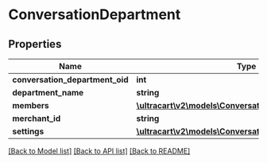 # ConversationDepartment

## Properties
Name | Type | Description | Notes
------------ | ------------- | ------------- | -------------
**conversation_department_oid** | **int** |  | [optional] 
**department_name** | **string** |  | [optional] 
**members** | [**\ultracart\v2\models\ConversationDepartmentMember[]**](ConversationDepartmentMember.md) |  | [optional] 
**merchant_id** | **string** |  | [optional] 
**settings** | [**\ultracart\v2\models\ConversationDepartmentSettings**](ConversationDepartmentSettings.md) |  | [optional] 

[[Back to Model list]](../README.md#documentation-for-models) [[Back to API list]](../README.md#documentation-for-api-endpoints) [[Back to README]](../README.md)


